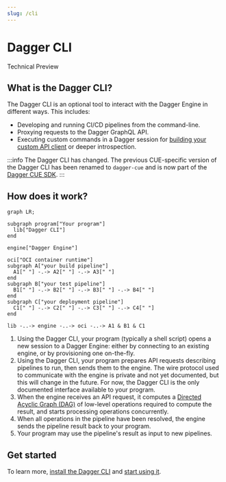 ```yaml
---
slug: /cli
---
```


# Dagger CLI

<div class="status-badge">Technical Preview</div>

## What is the Dagger CLI?

The Dagger CLI is an optional tool to interact with the Dagger Engine in different ways. This includes:

* Developing and running CI/CD pipelines from the command-line.
* Proxying requests to the Dagger GraphQL API.
* Executing custom commands in a Dagger session for [building your custom API client](../api/254103-build-custom-client.md) or deeper introspection.

:::info
The Dagger CLI has changed. The previous CUE-specific version of the Dagger CLI has been renamed to `dagger-cue` and is now part of the [Dagger CUE SDK](../sdk/cue/).
:::

## How does it work?

```mermaid
graph LR;

subgraph program["Your program"]
  lib["Dagger CLI"]
end

engine["Dagger Engine"]

oci["OCI container runtime"]
subgraph A["your build pipeline"]
  A1[" "] -.-> A2[" "] -.-> A3[" "]
end
subgraph B["your test pipeline"]
  B1[" "] -.-> B2[" "] -.-> B3[" "] -.-> B4[" "]
end
subgraph C["your deployment pipeline"]
  C1[" "] -.-> C2[" "] -.-> C3[" "] -.-> C4[" "]
end

lib -..-> engine -..-> oci -..-> A1 & B1 & C1
```

1. Using the Dagger CLI, your program (typically a shell script) opens a new session to a Dagger Engine: either by connecting to an existing engine, or by provisioning one on-the-fly.
2. Using the Dagger CLI, your program prepares API requests describing pipelines to run, then sends them to the engine. The wire protocol used to communicate with the engine is private and not yet documented, but this will change in the future. For now, the Dagger CLI is the only documented interface available to your program.
3. When the engine receives an API request, it computes a [Directed Acyclic Graph (DAG)](https://en.wikipedia.org/wiki/Directed_acyclic_graph) of low-level operations required to compute the result, and starts processing operations concurrently.
4. When all operations in the pipeline have been resolved, the engine sends the pipeline result back to your program.
5. Your program may use the pipeline's result as input to new pipelines.

## Get started

To learn more, [install the Dagger CLI](./465058-install.md) and [start using it](./389936-run-pipelines-cli.md).
